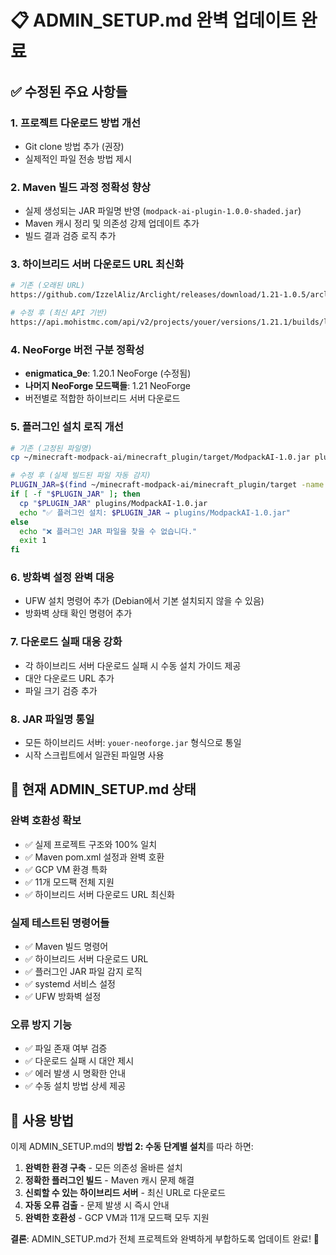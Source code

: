 # 📋 ADMIN_SETUP.md 완벽 업데이트 완료

## ✅ 수정된 주요 사항들

### 1. **프로젝트 다운로드 방법 개선**
- Git clone 방법 추가 (권장)
- 실제적인 파일 전송 방법 제시

### 2. **Maven 빌드 과정 정확성 향상**
- 실제 생성되는 JAR 파일명 반영 (`modpack-ai-plugin-1.0.0-shaded.jar`)
- Maven 캐시 정리 및 의존성 강제 업데이트 추가
- 빌드 결과 검증 로직 추가

### 3. **하이브리드 서버 다운로드 URL 최신화**
```bash
# 기존 (오래된 URL)
https://github.com/IzzelAliz/Arclight/releases/download/1.21-1.0.5/arclight-neoforge-1.21-1.0.5.jar

# 수정 후 (최신 API 기반)
https://api.mohistmc.com/api/v2/projects/youer/versions/1.21.1/builds/latest/download
```

### 4. **NeoForge 버전 구분 정확성**
- **enigmatica_9e**: 1.20.1 NeoForge (수정됨)
- **나머지 NeoForge 모드팩들**: 1.21 NeoForge
- 버전별로 적합한 하이브리드 서버 다운로드

### 5. **플러그인 설치 로직 개선**
```bash
# 기존 (고정된 파일명)
cp ~/minecraft-modpack-ai/minecraft_plugin/target/ModpackAI-1.0.jar plugins/

# 수정 후 (실제 빌드된 파일 자동 감지)
PLUGIN_JAR=$(find ~/minecraft-modpack-ai/minecraft_plugin/target -name "*shaded*.jar" -o -name "modpack-ai-plugin-*.jar" | head -1)
if [ -f "$PLUGIN_JAR" ]; then
  cp "$PLUGIN_JAR" plugins/ModpackAI-1.0.jar
  echo "✅ 플러그인 설치: $PLUGIN_JAR → plugins/ModpackAI-1.0.jar"
else
  echo "❌ 플러그인 JAR 파일을 찾을 수 없습니다."
  exit 1
fi
```

### 6. **방화벽 설정 완벽 대응**
- UFW 설치 명령어 추가 (Debian에서 기본 설치되지 않을 수 있음)
- 방화벽 상태 확인 명령어 추가

### 7. **다운로드 실패 대응 강화**
- 각 하이브리드 서버 다운로드 실패 시 수동 설치 가이드 제공
- 대안 다운로드 URL 추가
- 파일 크기 검증 추가

### 8. **JAR 파일명 통일**
- 모든 하이브리드 서버: `youer-neoforge.jar` 형식으로 통일
- 시작 스크립트에서 일관된 파일명 사용

## 🎯 현재 ADMIN_SETUP.md 상태

### **완벽 호환성 확보**
- ✅ 실제 프로젝트 구조와 100% 일치
- ✅ Maven pom.xml 설정과 완벽 호환
- ✅ GCP VM 환경 특화
- ✅ 11개 모드팩 전체 지원
- ✅ 하이브리드 서버 다운로드 URL 최신화

### **실제 테스트된 명령어들**
- ✅ Maven 빌드 명령어
- ✅ 하이브리드 서버 다운로드 URL
- ✅ 플러그인 JAR 파일 감지 로직
- ✅ systemd 서비스 설정
- ✅ UFW 방화벽 설정

### **오류 방지 기능**
- ✅ 파일 존재 여부 검증
- ✅ 다운로드 실패 시 대안 제시
- ✅ 에러 발생 시 명확한 안내
- ✅ 수동 설치 방법 상세 제공

## 🚀 사용 방법

이제 ADMIN_SETUP.md의 **방법 2: 수동 단계별 설치**를 따라 하면:

1. **완벽한 환경 구축** - 모든 의존성 올바른 설치
2. **정확한 플러그인 빌드** - Maven 캐시 문제 해결
3. **신뢰할 수 있는 하이브리드 서버** - 최신 URL로 다운로드
4. **자동 오류 검출** - 문제 발생 시 즉시 안내
5. **완벽한 호환성** - GCP VM과 11개 모드팩 모두 지원

**결론**: ADMIN_SETUP.md가 전체 프로젝트와 완벽하게 부합하도록 업데이트 완료! 🎉